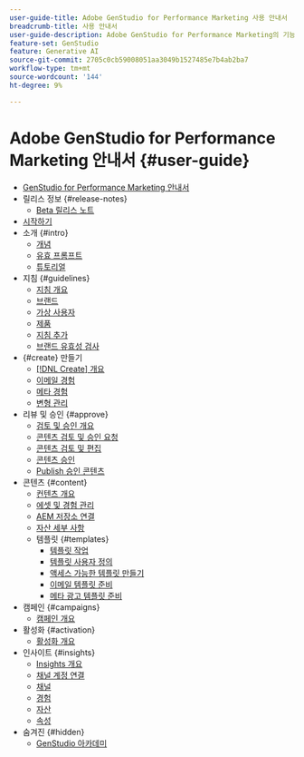 ```yaml
---
user-guide-title: Adobe GenStudio for Performance Marketing 사용 안내서
breadcrumb-title: 사용 안내서
user-guide-description: Adobe GenStudio for Performance Marketing의 기능을 살펴보십시오. 온브랜드 에셋을 빠르게 만들고, 변형을 생성하고, 경험을 최적화하는 방법을 알아봅니다.
feature-set: GenStudio
feature: Generative AI
source-git-commit: 2705c0cb59008051aa3049b1527485e7b4ab2ba7
workflow-type: tm+mt
source-wordcount: '144'
ht-degree: 9%

---
```



# Adobe GenStudio for Performance Marketing 안내서 {#user-guide}

+ [GenStudio for Performance Marketing 안내서](home.md)
+ 릴리스 정보 {#release-notes}
   + [Beta 릴리스 노트](beta-release-notes.md)
+ [시작하기](get-started.md)
+ 소개 {#intro}
   + [개념](concepts.md)
   + [유효 프롬프트](effective-prompts.md)
   + [튜토리얼](https://experienceleague.adobe.com/docs/genstudio/learning/tutorials.html)
+ 지침 {#guidelines}
   + [지침 개요](guidelines/overview.md)
   + [브랜드](guidelines/brands.md)
   + [가상 사용자](guidelines/personas.md)
   + [제품](guidelines/products.md)
   + [지침 추가](guidelines/add-guidelines.md)
   + [브랜드 유효성 검사](guidelines/brand-validation.md)
+ {#create} 만들기
   + [[!DNL Create] 개요](create/overview.md)
   + [이메일 경험](create/email-experiences.md)
   + [메타 경험](create/meta-experiences.md)
   + [변형 관리](create/manage-variants.md)
+ 리뷰 및 승인 {#approve}
   + [검토 및 승인 개요](approvals/overview.md)
   + [콘텐츠 검토 및 승인 요청](approvals/request-review.md)
   + [콘텐츠 검토 및 편집](approvals/review-and-edit.md)
   + [콘텐츠 승인](approvals/approve-content.md)
   + [Publish 승인 콘텐츠](approvals/publish-content.md)
+ 콘텐츠 {#content}
   + [컨텐츠 개요](content/overview.md)
   + [에셋 및 경험 관리](content/manage-assets.md)
   + [AEM 저장소 연결](content/connect-aem-repo.md)
   + [자산 세부 사항](content/asset-details.md)
   + 템플릿 {#templates}
      + [템플릿 작업](content/use-templates.md)
      + [템플릿 사용자 정의](content/customize-template.md)
      + [액세스 가능한 템플릿 만들기](content/accessibility-for-templates.md)
      + [이메일 템플릿 준비](content/email-template.md)
      + [메타 광고 템플릿 준비](content/meta-template.md)
+ 캠페인 {#campaigns}
   + [캠페인 개요](campaigns/overview.md)
+ 활성화 {#activation}
   + [활성화 개요](activation/overview.md)
+ 인사이트 {#insights}
   + [Insights 개요](insights/overview.md)
   + [채널 계정 연결](insights/connect-channel.md)
   + [채널](insights/channels.md)
   + [경험](insights/experiences.md)
   + [자산](insights/assets.md)
   + [속성](insights/attributes.md)
+ 숨겨진 {#hidden}
   + [GenStudio 아카데미](genstudioacademy.md)

